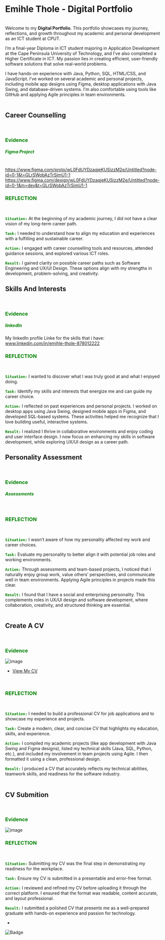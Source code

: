 # Emihle Thole - Digital Portfolio


<br />Welcome to my **Digital Portfolio**. This portfolio showcases my journey, reflections, and growth throughout my academic and personal development as an ICT student at CPUT.

I’m a final-year Diploma in ICT student majoring in Application Development at the Cape Peninsula University of Technology, and I’ve also completed a Higher Certificate in ICT. My passion lies in creating efficient, user-friendly software solutions that solve real-world problems.

I have hands-on experience with Java, Python, SQL, HTML/CSS, and JavaScript. I’ve worked on several academic and personal projects, including mobile app designs using Figma, desktop applications with Java Swing, and database-driven systems. I’m also comfortable using tools like GitHub and applying Agile principles in team environments.
<br />
<br />
<h2>Career Counselling</h2>
<br />

 <h3 style="color : green"> Evidence </h3>
<h5 style="color : green"> Figma Project </h5>

<br /> https://www.figma.com/proto/wL0FdUYDzaqjeKUSizzM2e/Untitled?node-id=0-1&t=GLrSWobAzTrSimU1-1
https://www.figma.com/design/wL0FdUYDzaqjeKUSizzM2e/Untitled?node-id=0-1&m=dev&t=GLrSWobAzTrSimU1-1
<br />


<h3 style="color : green"> REFLECTION </h3>
<br />

<code style="color : green">**Situation:**</code>
At the beginning of my academic journey, I did not have a clear vision of my long-term career path.

<code style="color : green">**Task:**</code>
I needed to understand how to align my education and experiences with a fulfilling and sustainable career.

 <code style="color : green">**Action:**</code>
I engaged with career counselling tools and resources, attended guidance sessions, and explored various ICT roles.

<code style="color : green">**Result:**</code>
I gained clarity on possible career paths such as Software Engineering and UX/UI Design. These options align with my strengths in development, problem-solving, and creativity.
<br />


<h2>Skills And Interests</h2>
 <br />
 
 <h3 style="color : green"> Evidence </h3>
<h5 style="color : green"> linkedIn </h5>

 My linkedIn profile Linke for the skills that i have:
www.linkedin.com/in/emihle-thole-878012222
 <br />



<h3 style="color : green"> REFLECTION </h3>
 <br />
 

<code style="color : green">**Situation:**</code>
I wanted to discover what I was truly good at and what I enjoyed doing.

<code style="color : green">**Task:**</code>
Identify my skills and interests that energize me and can guide my career choice.

<code style="color : green">**Action:**</code>
I reflected on past experiences and personal projects. I worked on desktop apps using Java Swing, designed mobile apps in Figma, and developed SQL-based systems. These activities helped me recognize that I love building useful, interactive systems.

<code style="color : green">**Result:**</code>
I realized I thrive in collaborative environments and enjoy coding and user interface design. I now focus on enhancing my skills in software development, while exploring UX/UI design as a career path.
<br />

<h2>Personality Assessment</h2>

<br />

 <h3 style="color : green"> Evidence </h3>
 <h5 style="color : green"> Assessments </h5>
 <br />

<h3 style="color : green"> REFLECTION </h3>
<br />


<code style="color : green">**Situation:**</code>
I wasn’t aware of how my personality affected my work and career choices.

<code style="color : green">**Task:**</code>
Evaluate my personality to better align it with potential job roles and working environments.

<code style="color : green">**Action:**</code>
Through assessments and team-based projects, I noticed that I naturally enjoy group work, value others’ perspectives, and communicate well in team environments. Applying Agile principles in projects made this clear.

<code style="color : green">**Result:**</code>
I found that I have a social and enterprising personality. This complements roles in UX/UI design and software development, where collaboration, creativity, and structured thinking are essential.
<br />
<br />
<h2>Create A CV</h2>
<br />

 <h3 style="color : green"> Evidence </h3>
 
 ![image](https://github.com/user-attachments/assets/cefba833-4f26-46e4-91c3-a09068917857)

 - [View My CV](Emihle_Thole_CV.pff)
<br />

 
 <h3 style="color : green"> REFLECTION </h3>
 <br />


<code style="color : green">**Situation:**</code>
I needed to build a professional CV for job applications and to showcase my experience and projects.

<code style="color : green">**Task:**</code>
Create a modern, clear, and concise CV that highlights my education, skills, and experience.

<code style="color : green">**Action:**</code>
I compiled my academic projects (like app development with Java Swing and Figma designs), listed my technical skills (Java, SQL, Python, etc.), and included my involvement in team projects using Agile. I then formatted it using a clean, professional design.

<code style="color : green">**Result:**</code>
I produced a CV that accurately reflects my technical abilities, teamwork skills, and readiness for the software industry.
<br />
<br />

<h2>CV Submition</h2>

<br />
<h3 style="color : green"> Evidence </h3>

![image](https://github.com/user-attachments/assets/b75700b6-b86b-4f9b-9daf-74e688df8396)
<br />


 <h3 style="color : green"> REFLECTION </h3>
<br />

 
<code style="color : green">**Situation:**</code>
Submitting my CV was the final step in demonstrating my readiness for the workplace.

<code style="color : green">**Task:**</code>
Ensure my CV is submitted in a presentable and error-free format.

<code style="color : green">**Action:**</code>
I reviewed and refined my CV before uploading it through the correct platform. I ensured that the format was readable, content accurate, and layout professional.

<code style="color : green">**Result:**</code>
I submitted a polished CV that presents me as a well-prepared graduate with hands-on experience and passion for technology.


- 
![Badge](https://img.shields.io/badge/My%20Evidence-blue)
















